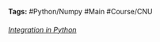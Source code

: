 ---
---

**Tags:** #Python/Numpy #Main #Course/CNU

###### [Integration in Python](Integration%20in%20Python.md)

